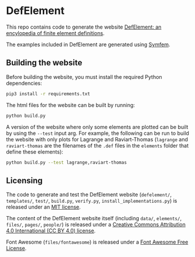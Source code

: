 # DefElement

This repo contains code to generate the website
[DefElement: an encylopedia of finite element definitions](https://defelement.org).

The examples included in DefElement are generated using [Symfem](https://github.com/mscroggs/symfem).

## Building the website

Before building the website, you must install the required Python dependencies:

```bash
pip3 install -r requirements.txt
```

The html files for the website can be built by running:

```bash
python build.py
```

A version of the website where only some elements are plotted can be built by using the
`--test` input arg. For example, the following can be run to build the website with only
plots for Lagrange and Raviart-Thomas (`lagrange` and `raviart-thomas` are
the filenames of the `.def` files in the `elements` folder that define these
elements):

```bash
python build.py --test lagrange,raviart-thomas
```

## Licensing

The code to generate and test the DefElement website (`defelement/`, `templates/`, `test/`, `build.py`, `verify.py`, `install_implementations.py`)
is released under an [MIT license](LICENSE.txt).

The content of the DefElement website itself (including `data/`, `elements/`, `files/`, `pages/`, `people/`)
is released under a [Creative Commons Attribution 4.0 International (CC BY 4.0) license](LICENSE-CC.txt).

Font Awesome (`files/fontawesome`) is released under a [Font Awesome Free License](files/fontawesome/LICENSE.txt).
